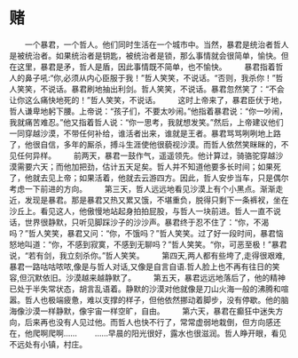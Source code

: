 # 赌
　　一个暴君，一个哲人。他们同时生活在一个城市中。当然，暴君是统治者哲人是被统治者。如果统治者是钥匙，被统治者是锁，那么事情就会很简单，愉快。但在这里，暴君是矛，哲人是盾，因此事情既不简单，也不愉快。 
　　暴君指着哲人的鼻子吼:“你,必须从内心臣服于我！”哲人笑笑，不说话。“否则，我杀你！”哲人笑笑，不说话。暴君刷地抽出利剑。哲人笑笑，不说话。暴君忽然笑了：“不会让你这么痛快地死的！”哲人笑笑，不说话。 
　　这时上帝来了，暴君臣伏于地，哲人谦卑地躬下腰。上帝说：“孩子们，不要太吵闹。”他指着暴君说：“你一吵闹，我就痛苦难忍。”他又指着哲人说：“你一思考，我就想发笑。”然后，上帝建议他们一同穿越沙漠，不带任何补给，谁活者出来，谁就是王者。暴君骂骂咧咧地上路了，他很自信，多年的厮杀，搏斗生涯使他很藐视沙漠。而哲人依然笑眯眯的，不见任何异样。 
　　前两天，暴君一鼓作气，遥遥领先。他计算过，骑骆驼穿越沙漠需要六天；而他加把劲，估计五天足矣。哲人并不知道他要多长时间；如果死了，他就去见上帝；如果活着，他就去云游四方。因此，哲人安步当车，只是偶尔考虑一下前进的方向。 
　　第三天，哲人远远地看见沙漠上有个小黑点。渐渐走近，发现是暴君。那是暴君又热又累又饿，不堪重负，脱得只剩下一条裤衩，坐在沙丘上。看见这人，他傲慢地站起身拍拍屁股，与哲人一块前进。哲人一直不说话，世界很静默，只听见脚踩沙子的沙沙声。暴君终于忍不住了：“你，不渴吗？”哲人笑笑，暴君又问：“你，不饿吗？”哲人笑笑。过了好一段时间，暴君恼怒地叫道：“你，不感到寂寞，不感到无聊吗？”哲人笑笑。“你，可恶至极！”暴君说，“若有剑，我立刻杀你。”哲人笑笑。 
　　第四天,两人都有些垮了,走得很艰难,暴君一路咕咕哝哝,像是与哲人对话,又像是自言自语.哲人脸上也不再有往日的笑容,但沉默依旧。沙漠越来越静默了。 
　　第五天，暴君远远地落后了，他的精神已处于半失常状态，胡言乱语着。静默的沙漠对他就像是刀山火海一般的沸腾和喧嚣。哲人也极端疲惫，难以支撑的样子，但他依然挪动着脚步，没有停歇。他的脑海像沙漠一样静默，像宇宙一样空旷，自由。 
　　第六天，暴君在癫狂中迷失方向，后来再也没有人见过他。而哲人也快不行了，常常虚弱地栽倒，但方向感还在，他爬啊爬啊…… 
　　……早晨的阳光很好，露水也很滋润。哲人睁开眼，看见不远处有小镇，村庄。
  